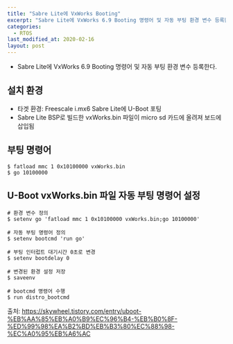 ```yaml
---
title: "Sabre Lite에 VxWorks Booting"
excerpt: "Sabre Lite에 VxWorks 6.9 Booting 명령어 및 자동 부팅 환경 변수 등록한다."
categories: 
  - RTOS
last_modified_at: 2020-02-16
layout: post
---
```

- Sabre Lite에 VxWorks 6.9 Booting 명령어 및 자동 부팅 환경 변수 등록한다.



## 설치 환경
- 타겟 환경: Freescale i.mx6 Sabre Lite에 U-Boot 포팅
- Sabre Lite BSP로 빌드한 vxWorks.bin 파일이 micro sd 카드에 올려져 보드에 삽입됨



## 부팅 명령어
```
$ fatload mmc 1 0x10100000 vxWorks.bin
$ go 10100000
```



## U-Boot vxWorks.bin 파일 자동 부팅 명령어 설정
```
# 환경 변수 정의
$ setenv go 'fatload mmc 1 0x10100000 vxWorks.bin;go 10100000'

# 자동 부팅 명령어 정의
$ setenv bootcmd 'run go'

# 부팅 인터럽트 대기시간 0초로 변경
$ setenv bootdelay 0

# 변경된 환경 설정 저장
$ saveenv

# bootcmd 명령어 수행
$ run distro_bootcmd
```

출처: <https://skywheel.tistory.com/entry/uboot-%EB%AA%85%EB%A0%B9%EC%96%B4-%EB%B0%8F-%ED%99%98%EA%B2%BD%EB%B3%80%EC%88%98-%EC%A0%95%EB%A6%AC>
